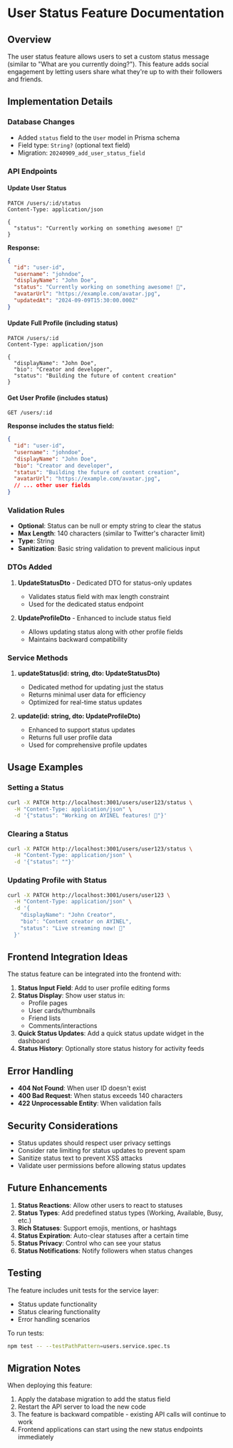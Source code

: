 # User Status Feature Documentation

## Overview
The user status feature allows users to set a custom status message (similar to "What are you currently doing?"). This feature adds social engagement by letting users share what they're up to with their followers and friends.

## Implementation Details

### Database Changes
- Added `status` field to the `User` model in Prisma schema
- Field type: `String?` (optional text field)
- Migration: `20240909_add_user_status_field`

### API Endpoints

#### Update User Status
```http
PATCH /users/:id/status
Content-Type: application/json

{
  "status": "Currently working on something awesome! 🚀"
}
```

**Response:**
```json
{
  "id": "user-id",
  "username": "johndoe",
  "displayName": "John Doe",
  "status": "Currently working on something awesome! 🚀",
  "avatarUrl": "https://example.com/avatar.jpg",
  "updatedAt": "2024-09-09T15:30:00.000Z"
}
```

#### Update Full Profile (including status)
```http
PATCH /users/:id
Content-Type: application/json

{
  "displayName": "John Doe",
  "bio": "Creator and developer",
  "status": "Building the future of content creation"
}
```

#### Get User Profile (includes status)
```http
GET /users/:id
```

**Response includes the status field:**
```json
{
  "id": "user-id",
  "username": "johndoe",
  "displayName": "John Doe",
  "bio": "Creator and developer",
  "status": "Building the future of content creation",
  "avatarUrl": "https://example.com/avatar.jpg",
  // ... other user fields
}
```

### Validation Rules

- **Optional**: Status can be null or empty string to clear the status
- **Max Length**: 140 characters (similar to Twitter's character limit)
- **Type**: String
- **Sanitization**: Basic string validation to prevent malicious input

### DTOs Added

1. **UpdateStatusDto** - Dedicated DTO for status-only updates
   - Validates status field with max length constraint
   - Used for the dedicated status endpoint

2. **UpdateProfileDto** - Enhanced to include status field
   - Allows updating status along with other profile fields
   - Maintains backward compatibility

### Service Methods

1. **updateStatus(id: string, dto: UpdateStatusDto)** 
   - Dedicated method for updating just the status
   - Returns minimal user data for efficiency
   - Optimized for real-time status updates

2. **update(id: string, dto: UpdateProfileDto)**
   - Enhanced to support status updates
   - Returns full user profile data
   - Used for comprehensive profile updates

## Usage Examples

### Setting a Status
```bash
curl -X PATCH http://localhost:3001/users/user123/status \
  -H "Content-Type: application/json" \
  -d '{"status": "Working on AYINEL features! 🎨"}'
```

### Clearing a Status
```bash
curl -X PATCH http://localhost:3001/users/user123/status \
  -H "Content-Type: application/json" \
  -d '{"status": ""}'
```

### Updating Profile with Status
```bash
curl -X PATCH http://localhost:3001/users/user123 \
  -H "Content-Type: application/json" \
  -d '{
    "displayName": "John Creator",
    "bio": "Content creator on AYINEL",
    "status": "Live streaming now! 🔴"
  }'
```

## Frontend Integration Ideas

The status feature can be integrated into the frontend with:

1. **Status Input Field**: Add to user profile editing forms
2. **Status Display**: Show user status in:
   - Profile pages
   - User cards/thumbnails
   - Friend lists
   - Comments/interactions
3. **Quick Status Updates**: Add a quick status update widget in the dashboard
4. **Status History**: Optionally store status history for activity feeds

## Error Handling

- **404 Not Found**: When user ID doesn't exist
- **400 Bad Request**: When status exceeds 140 characters
- **422 Unprocessable Entity**: When validation fails

## Security Considerations

- Status updates should respect user privacy settings
- Consider rate limiting for status updates to prevent spam
- Sanitize status text to prevent XSS attacks
- Validate user permissions before allowing status updates

## Future Enhancements

1. **Status Reactions**: Allow other users to react to statuses
2. **Status Types**: Add predefined status types (Working, Available, Busy, etc.)
3. **Rich Statuses**: Support emojis, mentions, or hashtags
4. **Status Expiration**: Auto-clear statuses after a certain time
5. **Status Privacy**: Control who can see your status
6. **Status Notifications**: Notify followers when status changes

## Testing

The feature includes unit tests for the service layer:
- Status update functionality
- Status clearing functionality
- Error handling scenarios

To run tests:
```bash
npm test -- --testPathPattern=users.service.spec.ts
```

## Migration Notes

When deploying this feature:
1. Apply the database migration to add the status field
2. Restart the API server to load the new code
3. The feature is backward compatible - existing API calls will continue to work
4. Frontend applications can start using the new status endpoints immediately
